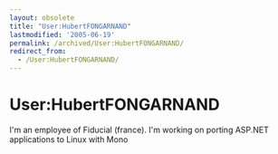 ```yaml
---
layout: obsolete
title: "User:HubertFONGARNAND"
lastmodified: '2005-06-19'
permalink: /archived/User:HubertFONGARNAND/
redirect_from:
  - /User:HubertFONGARNAND/
---
```


User:HubertFONGARNAND
=====================

I'm an employee of Fiducial (france). I'm working on porting ASP.NET applications to Linux with Mono

